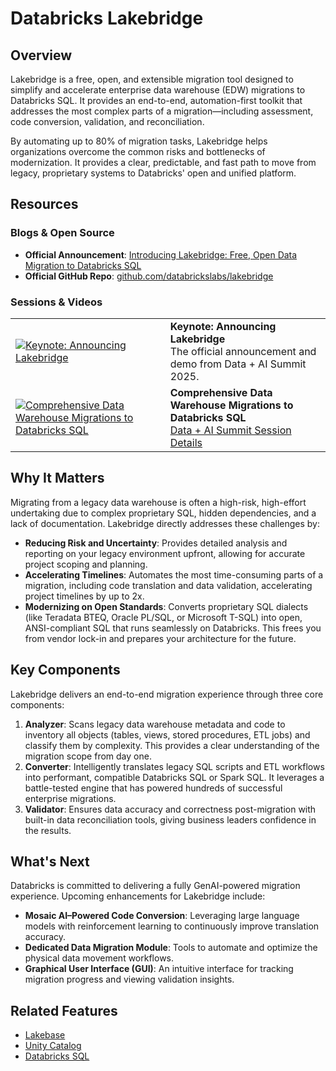 # Databricks Lakebridge

## Overview
Lakebridge is a free, open, and extensible migration tool designed to simplify and accelerate enterprise data warehouse (EDW) migrations to Databricks SQL. It provides an end-to-end, automation-first toolkit that addresses the most complex parts of a migration—including assessment, code conversion, validation, and reconciliation.

By automating up to 80% of migration tasks, Lakebridge helps organizations overcome the common risks and bottlenecks of modernization. It provides a clear, predictable, and fast path to move from legacy, proprietary systems to Databricks' open and unified platform.

## Resources
### Blogs & Open Source
- **Official Announcement**: [Introducing Lakebridge: Free, Open Data Migration to Databricks SQL](https://www.databricks.com/blog/introducing-lakebridge-free-open-data-migration-databricks-sql)
- **Official GitHub Repo**: [github.com/databrickslabs/lakebridge](https://github.com/databrickslabs/lakebridge)

### Sessions & Videos
| | |
|---|---|
| [![Keynote: Announcing Lakebridge](https://img.youtube.com/vi/0pys27kA67U/0.jpg)](https://www.youtube.com/watch?v=0pys27kA67U&t=5792s) | **Keynote: Announcing Lakebridge**<br/>The official announcement and demo from Data + AI Summit 2025. |
| [![Comprehensive Data Warehouse Migrations to Databricks SQL](https://img.youtube.com/vi/1isEz2qjRX0/0.jpg)](https://www.youtube.com/watch?v=1isEz2qjRX0&t=6s) | **Comprehensive Data Warehouse Migrations to Databricks SQL**<br/>[Data + AI Summit Session Details](https://www.databricks.com/dataaisummit/session/comprehensive-data-warehouse-migrations-databricks-sql) |

## Why It Matters
Migrating from a legacy data warehouse is often a high-risk, high-effort undertaking due to complex proprietary SQL, hidden dependencies, and a lack of documentation. Lakebridge directly addresses these challenges by:
- **Reducing Risk and Uncertainty**: Provides detailed analysis and reporting on your legacy environment upfront, allowing for accurate project scoping and planning.
- **Accelerating Timelines**: Automates the most time-consuming parts of a migration, including code translation and data validation, accelerating project timelines by up to 2x.
- **Modernizing on Open Standards**: Converts proprietary SQL dialects (like Teradata BTEQ, Oracle PL/SQL, or Microsoft T-SQL) into open, ANSI-compliant SQL that runs seamlessly on Databricks. This frees you from vendor lock-in and prepares your architecture for the future.

## Key Components
Lakebridge delivers an end-to-end migration experience through three core components:
1.  **Analyzer**: Scans legacy data warehouse metadata and code to inventory all objects (tables, views, stored procedures, ETL jobs) and classify them by complexity. This provides a clear understanding of the migration scope from day one.
2.  **Converter**: Intelligently translates legacy SQL scripts and ETL workflows into performant, compatible Databricks SQL or Spark SQL. It leverages a battle-tested engine that has powered hundreds of successful enterprise migrations.
3.  **Validator**: Ensures data accuracy and correctness post-migration with built-in data reconciliation tools, giving business leaders confidence in the results.

## What's Next
Databricks is committed to delivering a fully GenAI-powered migration experience. Upcoming enhancements for Lakebridge include:
- **Mosaic AI–Powered Code Conversion**: Leveraging large language models with reinforcement learning to continuously improve translation accuracy.
- **Dedicated Data Migration Module**: Tools to automate and optimize the physical data movement workflows.
- **Graphical User Interface (GUI)**: An intuitive interface for tracking migration progress and viewing validation insights.

## Related Features
- [Lakebase](../lakebase/)
- [Unity Catalog](../../unity-catalog/)
- [Databricks SQL](./) 